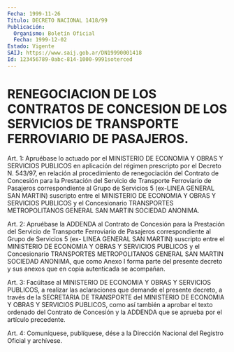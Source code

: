 ```yaml
---
Fecha: 1999-11-26
Título: DECRETO NACIONAL 1418/99
Publicación:
  Organismo: Boletín Oficial
  Fecha: 1999-12-02
Estado: Vigente
SAIJ: https://www.saij.gob.ar/DN19990001418
Id: 123456789-0abc-814-1000-9991soterced
---
```

# RENEGOCIACION DE LOS CONTRATOS DE CONCESION DE LOS  SERVICIOS DE TRANSPORTE FERROVIARIO DE PASAJEROS.

<a id="1"></a>
Art. 1: Apruébase lo actuado por  el MINISTERIO DE ECONOMIA Y OBRAS Y SERVICIOS PUBLICOS en aplicación del régimen prescripto por el Decreto N. 543/97, en relación al procedimiento de renegociación del  Contrato  de  Concesión  para  la  Prestación del Servicio  de Transporte  Ferroviario de Pasajeros correspondiente  al  Grupo  de Servicios  5 (ex-LINEA  GENERAL  SAN  MARTIN)  suscripto  entre  el MINISTERIO  DE   ECONOMIA  Y  OBRAS  Y  SERVICIOS  PUBLICOS  y  el Concesionario  TRANSPORTES    METROPOLITANOS  GENERAL  SAN  MARTIN SOCIEDAD ANONIMA.

<a id="2"></a>
Art. 2: Apruébase la ADDENDA al  Contrato  de  Concesión  para  la Prestación  del  Servicio  de  Transporte Ferroviario de Pasajeros correspondiente al Grupo de Servicios  5  (ex-  LINEA  GENERAL  SAN MARTIN)  suscripto  entre  el  MINISTERIO  DE  ECONOMIA  Y OBRAS Y SERVICIOS  PUBLICOS  y  el Concesionario TRANSPORTES METROPOLITANOS GENERAL SAN MARTIN SOCIEDAD  ANONIMA,  que como Anexo I forma parte del  presente  decreto  y sus anexos que en  copia  autenticada  se acompañan.

<a id="3"></a>
Art. 3: Facúltase al MINISTERIO  DE  ECONOMIA Y OBRAS Y SERVICIOS PUBLICOS,  a  realizar  las aclaraciones que  demande  el  presente decreto, a través de la SECRETARIA  DE TRANSPORTE del MINISTERIO DE ECONOMIA Y OBRAS Y SERVICIOS PUBLICOS,  como así también a aprobar el texto ordenado del Contrato de Concesión  y  la  ADDENDA que se aprueba por el artículo precedente.

<a id="4"></a>
Art. 4: Comuníquese, publíquese, dése a la Dirección  Nacional del Registro Oficial y archívese.